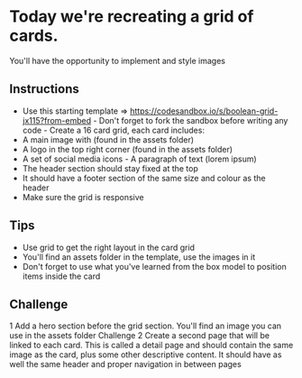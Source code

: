 # Today we're recreating a grid of cards. 
You'll have the opportunity to implement and style images 

## Instructions 
- Use this starting template => https://codesandbox.io/s/boolean-grid-jx115?from-embed - Don't forget to fork the sandbox before writing any code - Create a 16 card grid, each card includes:
 - A main image with (found in the assets folder) 
 - A logo in the top right corner (found in the assets folder) 
 - A set of social media icons - A paragraph of text (lorem ipsum) 
 - The header section should stay fixed at the top 
 - It should have a footer section of the same size and colour as the header 
 - Make sure the grid is responsive 

## Tips 
- Use grid to get the right layout in the card grid 
- You'll find an assets folder in the template, use the images in it 
- Don't forget to use what you've learned from the box model to position items inside the card 

## Challenge 
1 Add a hero section before the grid section. You'll find an image you can use in the assets folder Challenge 
2 Create a second page that will be linked to each card. This is called a detail page and should contain the same image as the card, plus some other descriptive content. It should have as well the same header and proper navigation in between pages
